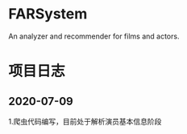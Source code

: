 # FARSystem
An analyzer and recommender for films and actors.

# 项目日志
## 2020-07-09
1.爬虫代码编写，目前处于解析演员基本信息阶段
